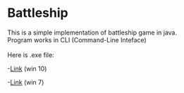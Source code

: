 # Battleship

This is a simple implementation of battleship game in java. 
<br />Program works in CLI (Command-Line Inteface)
<br /><br />Here is .exe file:

-[Link](https://github.com/piotr-bujnowski/battleship/raw/master/exe/BattleshipWin10.exe) (win 10)

-[Link](https://github.com/piotr-bujnowski/battleship/raw/uncolorizedForWin7/exe/BattleshipWin7.exe) (win 7)
